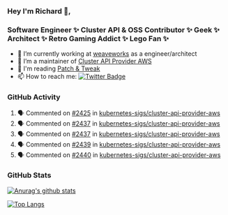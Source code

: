 ### Hey I'm Richard 👋, 

<h3 align="left">Software Engineer ✨ Cluster API & OSS Contributor ✨ Geek ✨ Architect ✨ Retro Gaming Addict ✨ Lego Fan ✨</h3>

- 🔭 I’m currently working at [weaveworks](https://github.com/weaveworks) as a engineer/architect
- 👯 I’m a maintainer of [Cluster API Provider AWS](https://github.com/kubernetes-sigs/cluster-api-provider-aws)
- 💬 I'm reading [Patch & Tweak](https://bjooks.com/products/patch-tweak-exploring-modular-synthesis)
- 📫 How to reach me: [![Twitter Badge](https://img.shields.io/badge/-@fruit_case-00acee?style=flat&logo=Twitter&logoColor=white)](https://twitter.com/intent/follow?screen_name=fruit_case "Follow on Twitter")

### GitHub Activity 

<!--START_SECTION:activity-->
1. 🗣 Commented on [#2425](https://github.com/kubernetes-sigs/cluster-api-provider-aws/issues/2425) in [kubernetes-sigs/cluster-api-provider-aws](https://github.com/kubernetes-sigs/cluster-api-provider-aws)
2. 🗣 Commented on [#2437](https://github.com/kubernetes-sigs/cluster-api-provider-aws/issues/2437) in [kubernetes-sigs/cluster-api-provider-aws](https://github.com/kubernetes-sigs/cluster-api-provider-aws)
3. 🗣 Commented on [#2437](https://github.com/kubernetes-sigs/cluster-api-provider-aws/issues/2437) in [kubernetes-sigs/cluster-api-provider-aws](https://github.com/kubernetes-sigs/cluster-api-provider-aws)
4. 🗣 Commented on [#2439](https://github.com/kubernetes-sigs/cluster-api-provider-aws/issues/2439) in [kubernetes-sigs/cluster-api-provider-aws](https://github.com/kubernetes-sigs/cluster-api-provider-aws)
5. 🗣 Commented on [#2440](https://github.com/kubernetes-sigs/cluster-api-provider-aws/issues/2440) in [kubernetes-sigs/cluster-api-provider-aws](https://github.com/kubernetes-sigs/cluster-api-provider-aws)
<!--END_SECTION:activity-->

### GitHub Stats

[![Anurag's github stats](https://github-readme-stats.vercel.app/api?username=richardcase&count_private=true&show_icons=true)](https://github.com/anuraghazra/github-readme-stats)

[![Top Langs](https://github-readme-stats.vercel.app/api/top-langs/?username=richardcase&hide=html&layout=compact)](https://github.com/anuraghazra/github-readme-stats)
